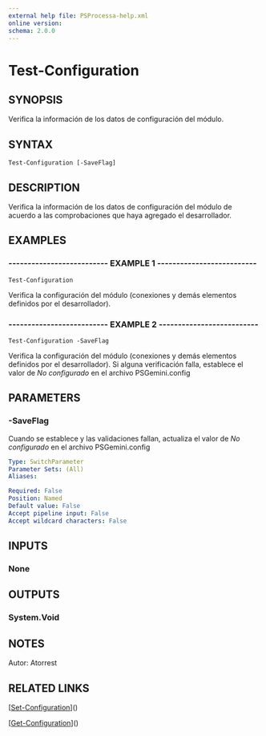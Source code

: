 ```yaml
---
external help file: PSProcessa-help.xml
online version: 
schema: 2.0.0
---
```


# Test-Configuration

## SYNOPSIS
Verifica la información de los datos de configuración del módulo.

## SYNTAX

```
Test-Configuration [-SaveFlag]
```

## DESCRIPTION
Verifica la información de los datos de configuración del módulo de acuerdo a las comprobaciones que haya agregado el desarrollador.

## EXAMPLES

### -------------------------- EXAMPLE 1 --------------------------
```
Test-Configuration
```

Verifica la configuración del módulo (conexiones y demás elementos definidos por el desarrollador).

### -------------------------- EXAMPLE 2 --------------------------
```
Test-Configuration -SaveFlag
```

Verifica la configuración del módulo (conexiones y demás elementos definidos por el desarrollador).
Si alguna verificación falla, establece el valor de *No configurado* en el archivo PSGemini.config

## PARAMETERS

### -SaveFlag
Cuando se establece y las validaciones fallan, actualiza el valor de *No configurado* en el archivo PSGemini.config

```yaml
Type: SwitchParameter
Parameter Sets: (All)
Aliases: 

Required: False
Position: Named
Default value: False
Accept pipeline input: False
Accept wildcard characters: False
```

## INPUTS

### None

## OUTPUTS

### System.Void

## NOTES
Autor: Atorrest

## RELATED LINKS

[[Set-Configuration](Set-Configuration.md)]()

[[Get-Configuration](Get-Configuration.md)]()

